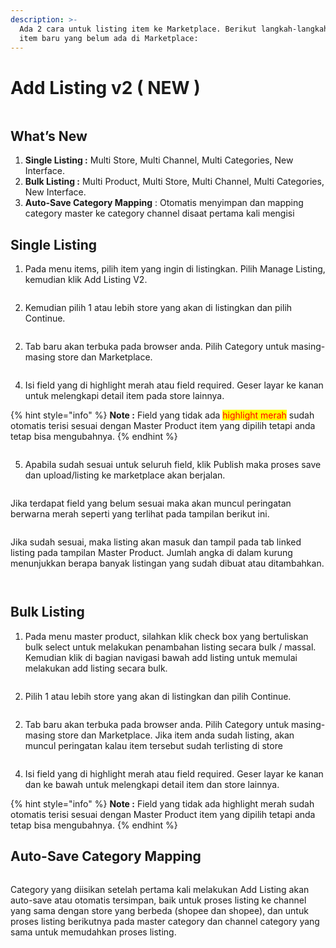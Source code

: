 ```yaml
---
description: >-
  Ada 2 cara untuk listing item ke Marketplace. Berikut langkah-langkah listing
  item baru yang belum ada di Marketplace:
---
```


# Add Listing v2 ( NEW )

<figure><img src="../../.gitbook/assets/Forstok Auto Fill listing.gif" alt=""><figcaption></figcaption></figure>

## **What’s New**

1. **Single Listing :** Multi Store, Multi Channel, Multi Categories, New Interface.
2. **Bulk Listing :** Multi Product, Multi Store, Multi Channel, Multi Categories, New Interface.
3. **Auto-Save Category Mapping** : Otomatis menyimpan dan mapping category master ke category channel disaat pertama kali mengisi

## Single Listing

1. Pada menu items, pilih item yang ingin di listingkan. Pilih Manage Listing, kemudian klik Add Listing V2.

<figure><img src="../../.gitbook/assets/image (2) (2) (1).png" alt=""><figcaption></figcaption></figure>

2. Kemudian pilih 1 atau lebih store yang akan di listingkan dan pilih Continue.

<figure><img src="../../.gitbook/assets/image (8) (1).png" alt=""><figcaption></figcaption></figure>

2. Tab baru akan terbuka pada browser anda. Pilih Category untuk masing-masing store dan Marketplace.

<figure><img src="../../.gitbook/assets/trs.png" alt=""><figcaption></figcaption></figure>

4. Isi field yang di highlight merah atau field required. Geser layar ke kanan untuk melengkapi detail item pada store lainnya.&#x20;

{% hint style="info" %}
**Note :** Field yang tidak ada <mark style="color:red;">highlight merah</mark> sudah otomatis terisi sesuai dengan Master Product item yang dipilih tetapi anda tetap bisa mengubahnya.
{% endhint %}

<figure><img src="../../.gitbook/assets/pliu.png" alt=""><figcaption></figcaption></figure>

5. Apabila sudah sesuai untuk seluruh field, klik Publish maka proses save dan upload/listing ke marketplace akan berjalan.&#x20;

<figure><img src="../../.gitbook/assets/ghu.png" alt=""><figcaption></figcaption></figure>

Jika terdapat field yang belum sesuai maka akan muncul peringatan berwarna merah seperti yang terlihat pada tampilan berikut ini.

<figure><img src="../../.gitbook/assets/pop.png" alt=""><figcaption></figcaption></figure>

Jika sudah sesuai, maka listing akan masuk dan tampil pada tab linked listing pada tampilan Master Product. Jumlah angka di dalam kurung menunjukkan berapa banyak listingan yang sudah dibuat atau ditambahkan.

<figure><img src="../../.gitbook/assets/image (7) (1) (1).png" alt=""><figcaption></figcaption></figure>

<figure><img src="../../.gitbook/assets/image (2) (4).png" alt=""><figcaption></figcaption></figure>

## Bulk Listing

1. Pada menu master product, silahkan klik check box yang bertuliskan bulk select untuk melakukan penambahan listing secara bulk / massal. Kemudian klik di bagian navigasi bawah add listing untuk memulai melakukan add listing secara bulk.

<figure><img src="../../.gitbook/assets/image (4) (1).png" alt=""><figcaption></figcaption></figure>

2. Pilih 1 atau lebih store yang akan di listingkan dan pilih Continue.

<figure><img src="../../.gitbook/assets/image (1) (1) (1) (2).png" alt=""><figcaption></figcaption></figure>

2. Tab baru akan terbuka pada browser anda. Pilih Category untuk masing-masing store dan Marketplace. Jika item anda sudah listing, akan muncul peringatan kalau item tersebut sudah terlisting di store

<figure><img src="../../.gitbook/assets/pij (1).png" alt=""><figcaption></figcaption></figure>

4. Isi field yang di highlight merah atau field required. Geser layar ke kanan dan ke bawah untuk melengkapi detail item dan store lainnya.

{% hint style="info" %}
**Note :** Field yang tidak ada highlight merah sudah otomatis terisi sesuai dengan Master Product item yang dipilih tetapi anda tetap bisa mengubahnya.
{% endhint %}

## **Auto-Save Category Mapping**

<figure><img src="../../.gitbook/assets/Screenshot 2023-10-20 151502.jpg" alt=""><figcaption></figcaption></figure>

Category yang diisikan setelah pertama kali melakukan Add Listing akan auto-save atau otomatis tersimpan, baik untuk proses listing ke channel yang sama dengan store yang berbeda (shopee dan shopee), dan untuk proses listing berikutnya pada master category dan channel category yang sama untuk memudahkan proses listing.
